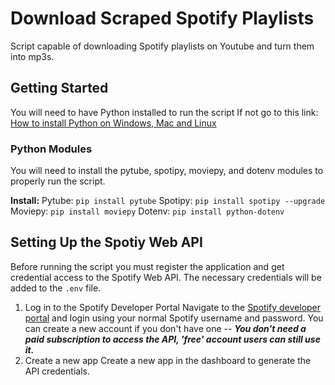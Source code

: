 # Download Scraped Spotify Playlists 
Script capable of downloading Spotify playlists on Youtube and turn them into mp3s.

## Getting Started
You will need to have Python installed to run the script
If not go to this link: [How to install Python on Windows, Mac and Linux](https://kinsta.com/knowledgebase/install-python/)

### Python Modules
You will need to install the pytube, spotipy, moviepy, and dotenv modules to properly run the script.

**Install:**
	Pytube: `pip install pytube`
	Spotipy: `pip install spotipy --upgrade`
	Moviepy: `pip install moviepy`
	Dotenv: `pip install python-dotenv`

## Setting Up the Spotiy Web API
Before running the script you must register the application and get credential access to the Spotify Web API. The necessary credentials will be added to the `.env` file.

1. Log in to the Spotify Developer Portal
	 Navigate to the [Spotify developer portal](https://developer.spotify.com/dashboard) and login using your normal Spotify username and password.
	 You can create a new account if you don't have one -- ***You don't need a paid subscription to access the API, 'free' account users can still use it.***
2. Create a new app
	Create a new app in the dashboard to generate the API credentials.
	
